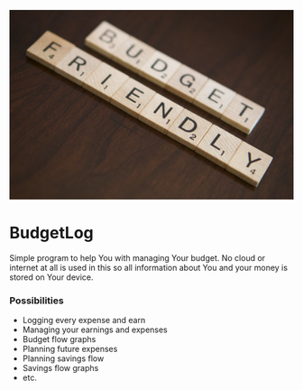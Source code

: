 ![ReadMeFoto](ReadMeFoto.jpg)
# BudgetLog
Simple program to help You with managing Your budget. No cloud or internet at all is used in this so all information about You and your money is stored on Your device.

### Possibilities
* Logging every expense and earn
* Managing your earnings and expenses
* Budget flow graphs
* Planning future expenses
* Planning savings flow
* Savings flow graphs
* etc.
